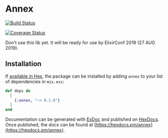 # Annex

[![Build Status](https://travis-ci.com/elbow-jason/annex.svg?branch=master)](https://travis-ci.com/elbow-jason/annex)


[![Coverage Status](https://coveralls.io/repos/github/elbow-jason/annex/badge.svg?branch=master)](https://coveralls.io/github/elbow-jason/annex?branch=master)

Don't use this lib yet. It will be ready for use by ElixirConf 2019 (27 AUG 2019).

## Installation

If [available in Hex](https://hex.pm/docs/publish), the package can be installed
by adding `annex` to your list of dependencies in `mix.exs`:

```elixir
def deps do
  [
    {:annex, "~> 0.1.0"}
  ]
end
```

Documentation can be generated with [ExDoc](https://github.com/elixir-lang/ex_doc)
and published on [HexDocs](https://hexdocs.pm). Once published, the docs can
be found at [https://hexdocs.pm/annex](https://hexdocs.pm/annex).

